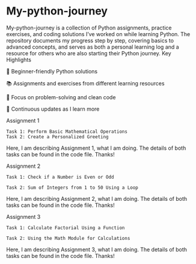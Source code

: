 # My-python-journey
My-python-journey is a collection of Python assignments, practice exercises, and coding solutions I’ve worked on while learning Python. The repository documents my progress step by step, covering basics to advanced concepts, and serves as both a personal learning log and a resource for others who are also starting their Python journey.
Key Highlights

🐍 Beginner-friendly Python solutions

📚 Assignments and exercises from different learning resources

🔎 Focus on problem-solving and clean code

🚀 Continuous updates as I learn more

Assignment 1

    Task 1: Perform Basic Mathematical Operations
    Task 2: Create a Personalized Greeting
  
Here, I am describing Assignment 1, what I am doing.
The details of both tasks can be found in the code file.
Thanks!

Assignment 2

    Task 1: Check if a Number is Even or Odd
    
    Task 2: Sum of Integers from 1 to 50 Using a Loop

Here, I am describing Assignment 2, what I am doing.
The details of both tasks can be found in the code file.
Thanks!

Assignment 3

    Task 1: Calculate Factorial Using a Function
    
    Task 2: Using the Math Module for Calculations

Here, I am describing Assignment 3, what I am doing.
The details of both tasks can be found in the code file.
Thanks!
